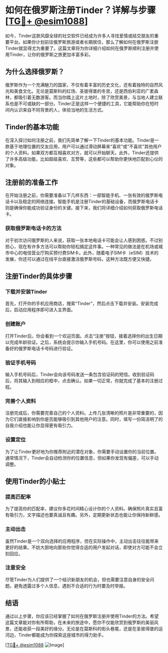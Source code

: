 # 如何在俄罗斯注册Tinder？详解与步骤[[TG💪+ @esim1088](https://t.me/s/esim1088)]

如今，Tinder这款风靡全球的社交软件已经成为许多人寻找爱情或结交朋友的重要平台。如果你计划前往俄罗斯旅游或者长期居住，那么了解如何在俄罗斯注册Tinder就显得尤为重要了。这篇文章将为你详细介绍如何在俄罗斯顺利注册并使用Tinder，让你的俄罗斯之旅更加丰富多彩。

## 为什么选择俄罗斯？

俄罗斯作为一个充满魅力的国家，不仅有着丰富的历史文化，还有着独特的自然风光和美食文化。无论是莫斯科的红场、圣彼得堡的冬宫，还是西伯利亚的广袤森林，都吸引着无数游客。而当你踏上这片土地时，除了欣赏美景，与当地人建立联系也是不可或缺的一部分。Tinder正是这样一个便捷的工具，它能帮助你在短时间内认识来自不同背景的人，体验当地的生活方式。

## Tinder的基本功能

在深入探讨如何注册之前，我们先简单了解一下Tinder的基本功能。Tinder是一款基于地理位置的交友应用，用户可以通过滑动屏幕来“喜欢”或“不喜欢”其他用户的个人资料。如果双方都互相喜欢对方，就可以开始聊天。此外，Tinder还提供了许多高级功能，比如超级喜欢、互赞等，这些都可以帮助你更快地匹配到心仪的对象。

## 注册前的准备工作

在开始注册之前，你需要准备以下几样东西：一部智能手机、一张有效的俄罗斯电话卡以及稳定的网络连接。智能手机是注册Tinder的基础设备，而俄罗斯电话卡则是确保你能成功验证身份的关键。接下来，我们将详细介绍如何获取俄罗斯电话卡。

### 获取俄罗斯电话卡的方法

对于初次访问俄罗斯的人来说，获取一张本地电话卡可能会让人感到困惑。不过别担心，现在有许多方法可以帮助你轻松搞定这件事。一种常见的做法是在机场或城市中心的电信营业厅购买预付费SIM卡。此外，随着电子SIM卡（eSIM）技术的发展，你还可以通过在线平台直接激活俄罗斯号码，这种方法既方便又快捷。

## 注册Tinder的具体步骤

### 下载并安装Tinder

首先，打开你的手机应用商店，搜索“Tinder”，然后点击下载并安装。安装完成后，启动应用程序即可进入主界面。

### 创建账户

打开Tinder后，你会看到一个欢迎页面。点击“注册”按钮，接着选择你的出生日期以完成年龄验证。之后，系统会提示你输入手机号码。在这里，你可以使用之前准备好的俄罗斯电话卡号码进行验证。

### 验证手机号码

输入手机号码后，Tinder会向该号码发送一条包含验证码的短信。收到验证码后，将其输入到相应的框中，点击确认。如果一切正常，你就完成了基本的注册过程。

### 完善个人资料

注册完成后，你需要完善自己的个人资料。上传几张清晰的照片是非常重要的，因为它们直接影响到你是否能够吸引到其他用户的注意。同时，填写一份简洁明了的自我介绍也能让你显得更有吸引力。

### 设置定位

为了让Tinder更好地为你推荐附近的潜在对象，你需要手动设置你的当前位置。通常情况下，Tinder会自动检测你的位置信息，但如果你发现有偏差，可以手动调整。

## 使用Tinder的小贴士

### 提高匹配率

为了提高你的匹配率，建议你多花时间精心设计你的个人资料。确保照片真实且富有吸引力，文字描述也要真诚且有趣。另外，定期更新状态也能让你保持新鲜感。

### 主动出击

虽然Tinder是一个双向选择的应用程序，但在实际操作中，主动出击往往能带来更好的结果。不妨大胆地向那些你觉得合适的用户发起对话，即使对方可能不会立刻回应。

### 注意安全

尽管Tinder为人们提供了一个结识新朋友的机会，但也需要注意自身的安全问题。避免透露过多个人信息，遇到不合适的行为时要及时举报。

## 结语

通过以上步骤，你应该已经掌握了如何在俄罗斯注册并使用Tinder的方法。希望这篇文章能对你有所帮助，在未来的旅途中，愿你不仅能欣赏到俄罗斯的美丽风景，还能收获一段美好的缘分。无论是在莫斯科的街头巷尾，还是在圣彼得堡的运河边，Tinder都能成为你探索这座城市的得力助手。

[[TG💪+ @esim1088](https://t.me/s/esim1088) ![Image](https://i.postimg.cc/4NQfJmqS/Snipaste-2025-05-13-00-14-12.png)]